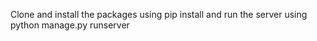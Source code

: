 Clone and install the packages using pip install and run the server using python manage.py runserver
